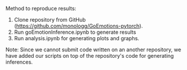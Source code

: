 Method to reproduce results: 

1. Clone repository from GitHub (https://github.com/monologg/GoEmotions-pytorch).
2. Run goEmotionInference.ipynb to generate results
3. Run analysis.ipynb for generating plots and graphs.

Note: Since we cannot submit code written on an another repository, we have added our scripts on top of the repository's code for generating inferences. 